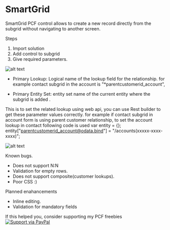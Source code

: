# SmartGrid
SmartGrid PCF control allows to create a new record directly from the subgrid without navigating to another screen.


Steps
1. Import solution 
2. Add control to subgrid
3. Give required parameters.

![alt text](https://github.com/nijos/SmartGrid/blob/master/SmartGridParameters.JPG)

* Primary Lookup:  Logical name of the lookup field for the relationship.
for example contact subgrid in the account is "*parentcustomerid_account", 

* Primary Entity Set:  entity set name of the current entity where the subgrid is added . 

This is to set the related lookup using web api, you can use Rest builder to get these parameter values correctly.
for example if contact subgrid in account form is using parent customer relationship, to set the account lookup in contact following code is used
var entity = {};
entity["parentcustomerid_account@odata.bind"] = "/accounts(xxxxx-xxxx-xxxx)";

![alt text](https://github.com/nijos/SmartGrid/blob/master/smartgridgif.gif)

Known bugs.
* Does not support N:N
* Validation for empty rows.
* Does not support composite(customer lookups).
* Poor CSS :)

Planned enahancements
* Inline editing.
* Validation for mandatory fields

If this helped you, consider supporting my PCF freebies [![Support via PayPal](https://cdn.rawgit.com/twolfson/paypal-github-button/1.0.0/dist/button.svg)](https://paypal.me/nijojosephraju?locale.x=en_GB)



